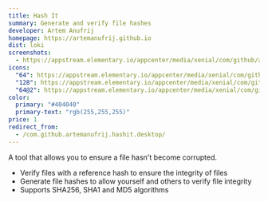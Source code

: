 ```yaml
---
title: Hash It
summary: Generate and verify file hashes
developer: Artem Anufrij
homepage: https://artemanufrij.github.io
dist: loki
screenshots:
  - https://appstream.elementary.io/appcenter/media/xenial/com/github/artemanufrij.hashit.desktop/99A58C78F86F55E766FA81098B09FC5A/screenshots/image-1_orig.png
icons:
  "64": https://appstream.elementary.io/appcenter/media/xenial/com/github/artemanufrij.hashit.desktop/99A58C78F86F55E766FA81098B09FC5A/icons/64x64/com.github.artemanufrij.hashit_com.github.artemanufrij.hashit.png
  "128": https://appstream.elementary.io/appcenter/media/xenial/com/github/artemanufrij.hashit.desktop/99A58C78F86F55E766FA81098B09FC5A/icons/128x128/com.github.artemanufrij.hashit_com.github.artemanufrij.hashit.png
  "64@2": https://appstream.elementary.io/appcenter/media/xenial/com/github/artemanufrij.hashit.desktop/99A58C78F86F55E766FA81098B09FC5A/icons/64x64@2/com.github.artemanufrij.hashit_com.github.artemanufrij.hashit.png
color:
  primary: "#404040"
  primary-text: "rgb(255,255,255)"
price: 1
redirect_from:
  - /com.github.artemanufrij.hashit.desktop/
---
```


<p>A tool that allows you to ensure a file hasn&apos;t become corrupted.</p>
<ul>
  <li>Verify files with a reference hash to ensure the integrity of files</li>
  <li>Generate file hashes to allow yourself and others to verify file integrity</li>
  <li>Supports SHA256, SHA1 and MD5 algorithms</li>
</ul>